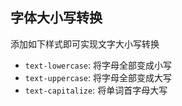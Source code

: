## 字体大小写转换
添加如下样式即可实现文字大小写转换

* `text-lowercase`: 将字母全部变成小写
* `text-uppercase`: 将字母全部变成大写
* `text-capitalize`: 将单词首字母大写
